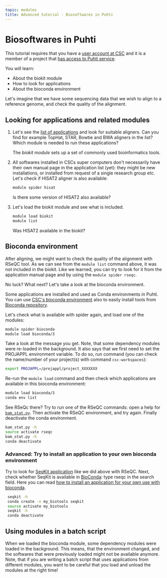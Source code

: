 ```yaml
---
topic: modules
title: Advanced tutorial - Biosoftwares in Puhti
---
```


# Biosoftwares in Puhti

This tutorial requires that you have a [user account at CSC](https://docs.csc.fi/accounts/how-to-create-new-user-account/)
and it is a member of a project that [has access to Puhti service](https://docs.csc.fi/accounts/how-to-add-service-access-for-project/). 

You will learn:
- About the biokit module
- How to look for applications
- About the bioconda environment

Let's imagine that we have some sequencing data that we wish to align to a reference genome, and check the quality of the alignment. 

## Looking for applications and related modules

1. Let's see the [list of applications](https://docs.csc.fi/apps/) and look for suitable aligners. Can you find for example TopHat, STAR, Bowtie and BWA aligners in the list? Which module is needed to run these applications?

   The *biokit module* sets up a set of commonly used bioinformatics tools. 

2. All softwares installed in CSCs super computers don't necessarily have their own manual page in the application list (yet): they might be new installations, or installed from request of a single research group etc. Let's check if HISAT2 aligner is also available:

   ```bash
   module spider hisat
   ```
   Is there some version of HISAT2 also available?

3. Let's load the biokit module and see what is included.
   ```bash
   module load biokit
   module list
   ```
   Was HISAT2 available in the biokit?

## Bioconda environment

After aligning, we might want to check the quality of the alignment with RSeQC tool. As we can see from the `module list` command above, it was not included in the biokit. Like we learned, you can try to look for it from the application manual page and by using the `module spider rseqc`. 

No luck? What next? Let's take a look at the bioconda environment.

Some applications are installed and used as Conda environments in Puhti. You can use [CSC's bioconda environment](https://docs.csc.fi/apps/bioconda/) also to easily install tools from [Bioconda repository](http://bioconda.github.io).

Let's check what is available with spider again, and load one of the modules:
```bash
module spider bioconda
module load bioconda/3
```
Take a look at the message you get. Note, that some dependency modules were re-loaded in the background. It also says that we first need to set the PROJAPPL environment variable.
To do so, run command (you can check the name/number of your project(s) with command `csc-workspaces`):
```bash
export PROJAPPL=/projappl/project_XXXXXXX
```
Re-run the ```module load``` command and then check which applications are available in this bioconda environment:
```bash
module load bioconda/3
conda env list
```
See RSeQc there? 
Try to run one of the RSeQC commands: open a help for [`bam_stat.py`](http://rseqc.sourceforge.net/#bam-stat-py). Then activate the RSeQC environment, and try again. Finally deactivate the conda environment.
```bash
bam_stat.py -h
source activate rseqc
bam_stat.py -h
conda deactivate
```
### Advanced: Try to install an application to your own bioconda environment

Try to look for [SeqKit application](https://bioinf.shenwei.me/seqkit/) like we did above with RSeQC. 
Next, check whether SeqKit is available in [BioConda](http://bioconda.github.io): type rseqc in the search field.
Here you can read [how to install an application for your own use with bioconda](https://docs.csc.fi/apps/bioconda/#2-installing-software-for-your-own-use-with-bioconda). 
```bash
 seqkit -h 
 conda create -n my_biotools seqkit
 source activate my_biotools
 seqkit -h
 conda deactivate
```


## Using modules in a batch script

When we loaded the bioconda module, some dependency modules were loaded in the background. This means, that the environment changed, and the softwares that were previously loaded might not be available anymore. Note, that if you are writing a batch script that uses applications from different modules, you want to be careful that you load and unload the modules at the right time!
